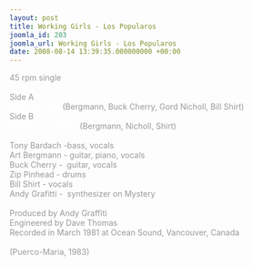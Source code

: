 ```yaml
---
layout: post
title: Working Girls - Los Popularos
joomla_id: 203
joomla_url: Working Girls - Los Popularos
date: 2008-08-14 13:39:35.000000000 +00:00
---
```

<span style="color: #999999">45 rpm single</span><br />
<span style="color: #ffffff"><br />
<span style="color: #999999">Side A</span><br />
Working Girls <span style="color: #999999">(Bergmann, Buck Cherry, Gord Nicholl, Bill Shirt)</span><br />
<span style="color: #999999">Side B</span> <br />
Mystery to Myself <span style="color: #999999">(Bergmann, Nicholl, Shirt)</span></span><br />
<br />
<span style="color: #999999">Tony Bardach -bass, vocals<br />
Art Bergmann - guitar, piano, vocals<br />
Buck Cherry -&nbsp; guitar, vocals<br />
Zip Pinhead - drums<br />
Bill Shirt - vocals<br />
Andy Grafitti -&nbsp; synthesizer on Mystery</span><br />
<span style="color: #999999"><br />
Produced by Andy Graffiti</span><br />
<span style="color: #999999">Engineered by Dave Thomas</span><br />
<span style="color: #999999">Recorded in March 1981 at Ocean Sound, Vancouver, Canada</span><br />
<br />
 <span style="color: #999999">(Puerco-Maria, 1983)</span><br />
